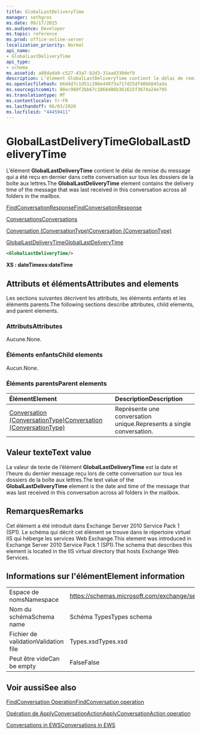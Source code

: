 ```yaml
---
title: GlobalLastDeliveryTime
manager: sethgros
ms.date: 09/17/2015
ms.audience: Developer
ms.topic: reference
ms.prod: office-online-server
localization_priority: Normal
api_name:
- GlobalLastDeliveryTime
api_type:
- schema
ms.assetid: a88dada9-c527-43a7-b2d3-31aad330def9
description: L’élément GlobalLastDeliveryTime contient le délai de remise du message qui a été reçu en dernier dans cette conversation sur tous les dossiers de la boîte aux lettres.
ms.openlocfilehash: b6d4d7c1d51c206e44973a717d25df4066845ada
ms.sourcegitcommit: 88ec988f2bb67c1866d06b361615f3674a24e795
ms.translationtype: MT
ms.contentlocale: fr-FR
ms.lasthandoff: 06/03/2020
ms.locfileid: "44459411"
---
```

# <a name="globallastdeliverytime"></a><span data-ttu-id="9444b-103">GlobalLastDeliveryTime</span><span class="sxs-lookup"><span data-stu-id="9444b-103">GlobalLastDeliveryTime</span></span>

<span data-ttu-id="9444b-104">L’élément **GlobalLastDeliveryTime** contient le délai de remise du message qui a été reçu en dernier dans cette conversation sur tous les dossiers de la boîte aux lettres.</span><span class="sxs-lookup"><span data-stu-id="9444b-104">The **GlobalLastDeliveryTime** element contains the delivery time of the message that was last received in this conversation across all folders in the mailbox.</span></span> 
  
[<span data-ttu-id="9444b-105">FindConversationResponse</span><span class="sxs-lookup"><span data-stu-id="9444b-105">FindConversationResponse</span></span>](findconversationresponse.md)
  
[<span data-ttu-id="9444b-106">Conversations</span><span class="sxs-lookup"><span data-stu-id="9444b-106">Conversations</span></span>](conversations-ex15websvcsotherref.md)
  
[<span data-ttu-id="9444b-107">Conversation (ConversationType)</span><span class="sxs-lookup"><span data-stu-id="9444b-107">Conversation (ConversationType)</span></span>](conversation-conversationtype.md)
  
[<span data-ttu-id="9444b-108">GlobalLastDeliveryTime</span><span class="sxs-lookup"><span data-stu-id="9444b-108">GlobalLastDeliveryTime</span></span>](globallastdeliverytime.md)
  
```XML
<GlobalLastDeliveryTime/>
```

 <span data-ttu-id="9444b-109">**XS : dateTime**</span><span class="sxs-lookup"><span data-stu-id="9444b-109">**xs:dateTime**</span></span>
## <a name="attributes-and-elements"></a><span data-ttu-id="9444b-110">Attributs et éléments</span><span class="sxs-lookup"><span data-stu-id="9444b-110">Attributes and elements</span></span>

<span data-ttu-id="9444b-111">Les sections suivantes décrivent les attributs, les éléments enfants et les éléments parents.</span><span class="sxs-lookup"><span data-stu-id="9444b-111">The following sections describe attributes, child elements, and parent elements.</span></span>
  
### <a name="attributes"></a><span data-ttu-id="9444b-112">Attributs</span><span class="sxs-lookup"><span data-stu-id="9444b-112">Attributes</span></span>

<span data-ttu-id="9444b-113">Aucune.</span><span class="sxs-lookup"><span data-stu-id="9444b-113">None.</span></span>
  
### <a name="child-elements"></a><span data-ttu-id="9444b-114">Éléments enfants</span><span class="sxs-lookup"><span data-stu-id="9444b-114">Child elements</span></span>

<span data-ttu-id="9444b-115">Aucun.</span><span class="sxs-lookup"><span data-stu-id="9444b-115">None.</span></span>
  
### <a name="parent-elements"></a><span data-ttu-id="9444b-116">Éléments parents</span><span class="sxs-lookup"><span data-stu-id="9444b-116">Parent elements</span></span>

|<span data-ttu-id="9444b-117">**Élément**</span><span class="sxs-lookup"><span data-stu-id="9444b-117">**Element**</span></span>|<span data-ttu-id="9444b-118">**Description**</span><span class="sxs-lookup"><span data-stu-id="9444b-118">**Description**</span></span>|
|:-----|:-----|
|[<span data-ttu-id="9444b-119">Conversation (ConversationType)</span><span class="sxs-lookup"><span data-stu-id="9444b-119">Conversation (ConversationType)</span></span>](conversation-conversationtype.md) <br/> |<span data-ttu-id="9444b-120">Représente une conversation unique.</span><span class="sxs-lookup"><span data-stu-id="9444b-120">Represents a single conversation.</span></span>  <br/> |
   
## <a name="text-value"></a><span data-ttu-id="9444b-121">Valeur texte</span><span class="sxs-lookup"><span data-stu-id="9444b-121">Text value</span></span>

<span data-ttu-id="9444b-122">La valeur de texte de l’élément **GlobalLastDeliveryTime** est la date et l’heure du dernier message reçu lors de cette conversation sur tous les dossiers de la boîte aux lettres.</span><span class="sxs-lookup"><span data-stu-id="9444b-122">The text value of the **GlobalLastDeliveryTime** element is the date and time of the message that was last received in this conversation across all folders in the mailbox.</span></span> 
  
## <a name="remarks"></a><span data-ttu-id="9444b-123">Remarques</span><span class="sxs-lookup"><span data-stu-id="9444b-123">Remarks</span></span>

<span data-ttu-id="9444b-124">Cet élément a été introduit dans Exchange Server 2010 Service Pack 1 (SP1). Le schéma qui décrit cet élément se trouve dans le répertoire virtuel IIS qui héberge les services Web Exchange.</span><span class="sxs-lookup"><span data-stu-id="9444b-124">This element was introduced in Exchange Server 2010 Service Pack 1 (SP1).The schema that describes this element is located in the IIS virtual directory that hosts Exchange Web Services.</span></span>
  
## <a name="element-information"></a><span data-ttu-id="9444b-125">Informations sur l'élément</span><span class="sxs-lookup"><span data-stu-id="9444b-125">Element information</span></span>

|||
|:-----|:-----|
|<span data-ttu-id="9444b-126">Espace de noms</span><span class="sxs-lookup"><span data-stu-id="9444b-126">Namespace</span></span>  <br/> |https://schemas.microsoft.com/exchange/services/2006/types  <br/> |
|<span data-ttu-id="9444b-127">Nom du schéma</span><span class="sxs-lookup"><span data-stu-id="9444b-127">Schema name</span></span>  <br/> |<span data-ttu-id="9444b-128">Schéma Types</span><span class="sxs-lookup"><span data-stu-id="9444b-128">Types schema</span></span>  <br/> |
|<span data-ttu-id="9444b-129">Fichier de validation</span><span class="sxs-lookup"><span data-stu-id="9444b-129">Validation file</span></span>  <br/> |<span data-ttu-id="9444b-130">Types.xsd</span><span class="sxs-lookup"><span data-stu-id="9444b-130">Types.xsd</span></span>  <br/> |
|<span data-ttu-id="9444b-131">Peut être vide</span><span class="sxs-lookup"><span data-stu-id="9444b-131">Can be empty</span></span>  <br/> |<span data-ttu-id="9444b-132">False</span><span class="sxs-lookup"><span data-stu-id="9444b-132">False</span></span>  <br/> |
   
## <a name="see-also"></a><span data-ttu-id="9444b-133">Voir aussi</span><span class="sxs-lookup"><span data-stu-id="9444b-133">See also</span></span>



[<span data-ttu-id="9444b-134">FindConversation Operation</span><span class="sxs-lookup"><span data-stu-id="9444b-134">FindConversation operation</span></span>](findconversation-operation.md)
  
[<span data-ttu-id="9444b-135">Opération de ApplyConversationAction</span><span class="sxs-lookup"><span data-stu-id="9444b-135">ApplyConversationAction operation</span></span>](applyconversationaction-operation.md)


[<span data-ttu-id="9444b-136">Conversations in EWS</span><span class="sxs-lookup"><span data-stu-id="9444b-136">Conversations in EWS</span></span>](https://msdn.microsoft.com/library/91e64629-db6c-4c94-9dcb-d386232e8467%28Office.15%29.aspx)

